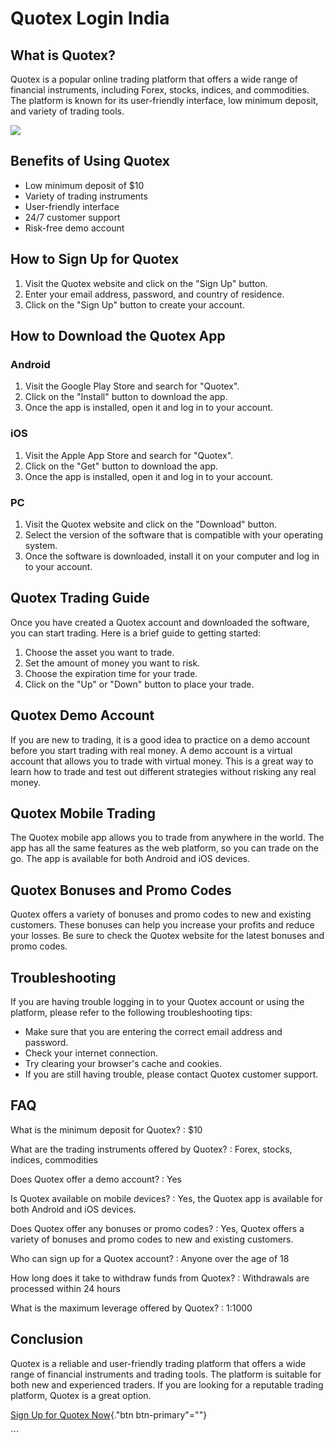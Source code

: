 # Quotex Login India

## What is Quotex?

Quotex is a popular online trading platform that offers a wide range of
financial instruments, including Forex, stocks, indices, and
commodities. The platform is known for its user-friendly interface, low
minimum deposit, and variety of trading tools.

[![](https://static.quotex.io/files/3_en/300_250.jpg)](https://traff.sbs/brokerqxlid)

## Benefits of Using Quotex

-   Low minimum deposit of \$10
-   Variety of trading instruments
-   User-friendly interface
-   24/7 customer support
-   Risk-free demo account

## How to Sign Up for Quotex

1.  Visit the Quotex website and click on the "Sign Up" button.
2.  Enter your email address, password, and country of residence.
3.  Click on the "Sign Up" button to create your account.

## How to Download the Quotex App

### Android

1.  Visit the Google Play Store and search for "Quotex".
2.  Click on the "Install" button to download the app.
3.  Once the app is installed, open it and log in to your account.

### iOS

1.  Visit the Apple App Store and search for "Quotex".
2.  Click on the "Get" button to download the app.
3.  Once the app is installed, open it and log in to your account.

### PC

1.  Visit the Quotex website and click on the "Download" button.
2.  Select the version of the software that is compatible with your
    operating system.
3.  Once the software is downloaded, install it on your computer and log
    in to your account.

## Quotex Trading Guide

Once you have created a Quotex account and downloaded the software, you
can start trading. Here is a brief guide to getting started:

1.  Choose the asset you want to trade.
2.  Set the amount of money you want to risk.
3.  Choose the expiration time for your trade.
4.  Click on the "Up" or "Down" button to place your trade.

## Quotex Demo Account

If you are new to trading, it is a good idea to practice on a demo
account before you start trading with real money. A demo account is a
virtual account that allows you to trade with virtual money. This is a
great way to learn how to trade and test out different strategies
without risking any real money.

## Quotex Mobile Trading

The Quotex mobile app allows you to trade from anywhere in the world.
The app has all the same features as the web platform, so you can trade
on the go. The app is available for both Android and iOS devices.

## Quotex Bonuses and Promo Codes

Quotex offers a variety of bonuses and promo codes to new and existing
customers. These bonuses can help you increase your profits and reduce
your losses. Be sure to check the Quotex website for the latest bonuses
and promo codes.

## Troubleshooting

If you are having trouble logging in to your Quotex account or using the
platform, please refer to the following troubleshooting tips:

-   Make sure that you are entering the correct email address and
    password.
-   Check your internet connection.
-   Try clearing your browser\'s cache and cookies.
-   If you are still having trouble, please contact Quotex customer
    support.

## FAQ

What is the minimum deposit for Quotex?
:   \$10

What are the trading instruments offered by Quotex?
:   Forex, stocks, indices, commodities

Does Quotex offer a demo account?
:   Yes

Is Quotex available on mobile devices?
:   Yes, the Quotex app is available for both Android and iOS devices.

Does Quotex offer any bonuses or promo codes?
:   Yes, Quotex offers a variety of bonuses and promo codes to new and
    existing customers.

Who can sign up for a Quotex account?
:   Anyone over the age of 18

How long does it take to withdraw funds from Quotex?
:   Withdrawals are processed within 24 hours

What is the maximum leverage offered by Quotex?
:   1:1000

## Conclusion

Quotex is a reliable and user-friendly trading platform that offers a
wide range of financial instruments and trading tools. The platform is
suitable for both new and experienced traders. If you are looking for a
reputable trading platform, Quotex is a great option.

[Sign Up for Quotex
Now](\%22https://traff.sbs/brokerqxsignup\%22){."btn
btn-primary"=""}

\`\`\`

